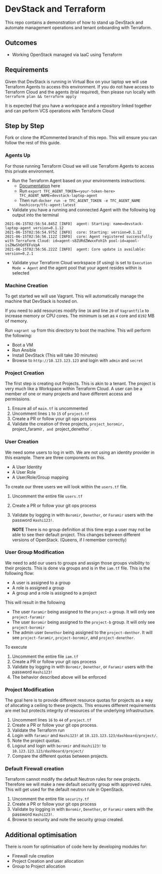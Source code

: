 # DevStack and Terraform

This repo contains a demonstration of how to stand up DevStack and automate management operations and tenant onboarding with Terraform.

## Outcomes

- Working OpenStack managed via IaaC using Terraform

## Requirements

Given that DevStack is running in Virtual Box on your laptop we will use Terraform Agents to access this environment. If you do not have access to Terraform Cloud and the agents (trial required), then please run locally with `terraform plan && terraform apply`

It is expected that you have a workspace and a repository linked together and can perform VCS operations with Terraform Cloud
## Step by Step

Fork or clone the #Commented branch of this repo. This will ensure you can follow the rest of this guide.

### Agents Up

For those running Terraform Cloud we will use Terraform Agents to access this private environment.

- Run the Terraform Agent based on your environments instructions.
  - [Documentation](https://www.terraform.io/docs/cloud/agents/index.html) here
  - Run `export TFC_AGENT_TOKEN=<your-token-here> TFC_AGENT_NAME=devstack-laptop-agent`
  - Then run `docker run -e TFC_AGENT_TOKEN -e TFC_AGENT_NAME hashicorp/tfc-agent:latest`
- Validate you have a running and connected Agent with the following log output into the terminal
  
```
2021-06-15T02:56:54.845Z [INFO]  agent: Starting: name=devstack-laptop-agent version=0.1.12
2021-06-15T02:56:54.975Z [INFO]  core: Starting: version=0.1.12
2021-06-15T02:56:56.112Z [INFO]  core: Agent registered successfully with Terraform Cloud: id=agent-s8ZURdZWwxxFoh1h pool-id=apool-isZNwShQdfEFuVpA
2021-06-15T02:56:56.222Z [INFO]  agent: Core update is available: version=0.2.1
```

- Validate your Terraform Cloud workspace (if using) is set to `Execution Mode = Agent` and the agent pool that your agent resides within is selected

### Machine Creation

To get started we will use Vagrant. This will automatically manage the machine that DevStack is hosted on.

If you need to add resources modify line `16` and line `20` of `Vagrantfile` to increase memory or CPU cores. The minimum is set as `4` core and `8192` MB of memory.

Run `vagrant up` from this directory to boot the machine. This will perform the following:

- Boot a VM
- Run Ansible
- Install DevStack (This will take 30 minutes)
- Browse to `http://10.123.123.123` and login with `admin` and `secret`

### Project Creation

The first step is creating out Projects. This is akin to a tenant. The project is very much like a Workspace within Terraform Cloud. A user can be a member of one or many projects and have different access and permissions.

1. Ensure all of `main.tf` is uncommented
2. Uncomment lines `1` to `15` of `project.tf`
3. Create a PR or follow your git ops process
4. Validate the creation of three projects, `project_boromir, `project_faramir`, and `project_denethor`.

### User Creation

We need some users to log in with. We are not using an identity provider in this example. There are three components on this.

- A User Identity
- A User Role
- A User/Role/Group mapping

To create our three users we will look within the `users.tf` file.

1. Uncomment the entire file `users.tf`
2. Create a PR or follow your git ops process
3. Validate by logging in with `Boromir`, `Denethor`, or `Faramir` users with the password `Hashi123!`.
   
   **NOTE** There is no group definition at this time ergo a user may not be able to see their default project. This changes between different versions of OpenStack. (Queens, if I remember correctly)

### User Group Modification

We need to add our users to groups and assign those groups visibility to their projects. This is done via groups and is in the `iam.tf` file. This is the following flow:

- A user is assigned to a group
- A role is assigned a group
- A group and a role is assigned to a project

This will result in the following

- The user `Faramir` being assigned to the `project-a` group. It will only see `project-faramir`
- The user `Boromir` being assigned to the `project-b` group. It will only see `project-boromir`
- The admin user `Denethor` being assigned to the `project-denthor`. It will see `project-faramir`, `project-boromir`, and `project-denethor`.

To execute

1. Uncomment the entire file `iam.tf`
2. Create a PR or follow your git ops process
3. Validate by logging in with `Boromir`, `Denethor`, or `Faramir` users with the password `Hashi123!`
4. The behavior described above will be enforced


### Project Modification

The goal here is to provide different resource quotas for projects as a way of allocating a ceiling to these projects. This ensures different requirements are met but protects integrity of resources of the underlying infrastructure.

1. Uncomment lines `16` to `44` of `project.tf`
2. Create a PR or follow your git ops process.
3. Validate the Terraform run
4. Login with `faramir` and `Hashi123!` at `10.123.123.123/dashboard/project/`.
5. Note the project quotas.
6. Logout and login with `boromir` and `Hashi123!` to `10.123.123.123/dashboard/project/`
7. Compare the different quotas between projects.

### Default Firewall creation

Terraform cannot modify the default Neutron rules for new projects. Therefore we will make a new default security group with approved rules. This will get used for the default neutron rule in OpenStack.

1. Uncomment the entire file `security.tf`
2. Create a PR or follow your git ops process
3. Validate by logging in with `Boromir`, `Denethor`, or `Faramir` users with the password `Hashi123!`.
4. Browse to security and note the security group created.

## Additional optimisation

There is room for optimisation of code here by developing modules for:

- Firewall rule creation
- Project Creation and user allocation
- Group to Project allocation